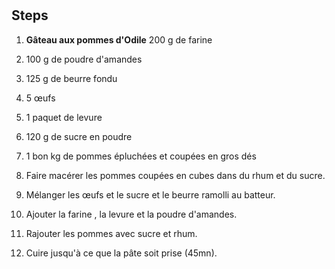 #

## Steps

1. **Gâteau aux pommes d'Odile** 200 g de farine

2. 100 g de poudre d'amandes

3. 125 g de beurre fondu

4. 5 œufs

5. 1 paquet de levure

6. 120 g de sucre en poudre

7. 1 bon kg de pommes épluchées et coupées en gros dés

8. Faire macérer les pommes coupées en cubes dans du rhum et du sucre.

9. Mélanger les œufs et le sucre et le beurre ramolli au batteur.

10. Ajouter la farine , la levure et la poudre d'amandes.

11. Rajouter les pommes avec sucre et rhum.

12. Cuire jusqu'à ce que la pâte soit prise (45mn).
